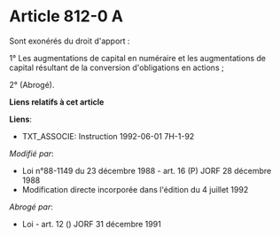 # Article 812-0 A

Sont exonérés du droit d'apport :

1° Les augmentations de capital en numéraire et les augmentations de capital résultant de la conversion d'obligations en
actions ;

2° (Abrogé).

**Liens relatifs à cet article**

**Liens**:

  - TXT_ASSOCIE: Instruction 1992-06-01 7H-1-92

_Modifié par_:

  - Loi n°88-1149 du 23 décembre 1988 - art. 16 (P) JORF 28 décembre 1988
  - Modification directe incorporée dans l'édition du 4 juillet 1992

_Abrogé par_:

  - Loi - art. 12 () JORF 31 décembre 1991
